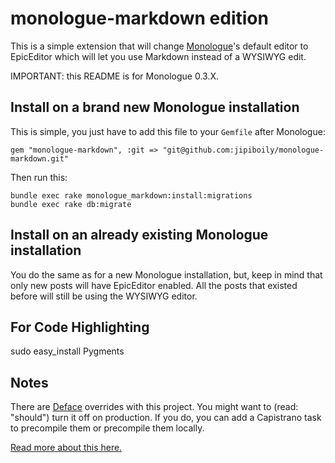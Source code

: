 # monologue-markdown edition

This is a simple extension that will change [Monologue](https://github.com/jipiboily/monologue)'s default editor to EpicEditor which will let you use Markdown instead of a WYSIWYG edit.

IMPORTANT: this README is for Monologue 0.3.X.

## Install on a brand new Monologue installation

This is simple, you just have to add this file to your `Gemfile` after Monologue:

    gem "monologue-markdown", :git => "git@github.com:jipiboily/monologue-markdown.git"

Then run this:

    bundle exec rake monologue_markdown:install:migrations
    bundle exec rake db:migrate

## Install on an already existing Monologue installation

You do the same as for a new Monologue installation, but, keep in mind that only new posts will have EpicEditor enabled. All the posts that existed before will still be using the WYSIWYG editor.

## For Code Highlighting

sudo easy_install Pygments

## Notes

There are [Deface](https://github.com/railsdog/deface/) overrides with this project. You might want to (read: "should") turn it off on production. If you do, you can add a Capistrano task to precompile them or precompile them locally.

[Read more about this here.](https://github.com/railsdog/deface/#production--precompiling)
